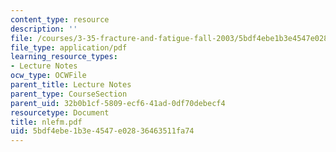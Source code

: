 ```yaml
---
content_type: resource
description: ''
file: /courses/3-35-fracture-and-fatigue-fall-2003/5bdf4ebe1b3e4547e02836463511fa74_nlefm.pdf
file_type: application/pdf
learning_resource_types:
- Lecture Notes
ocw_type: OCWFile
parent_title: Lecture Notes
parent_type: CourseSection
parent_uid: 32b0b1cf-5809-ecf6-41ad-0df70debecf4
resourcetype: Document
title: nlefm.pdf
uid: 5bdf4ebe-1b3e-4547-e028-36463511fa74
---
```

